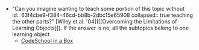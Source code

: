 - "Can you imagine wanting to teach some portion of this topic without
  id:: 63f4cbe9-f384-46cd-bb8b-2dbc15e65908
  collapsed:: true
  teaching the other parts?” [Wiley et al. '04]([[Overcoming the Limitations of Learning Objects]]). If the answer is no, all the subtopics belong to one learning object
	- [CodeSchool in a Box]()